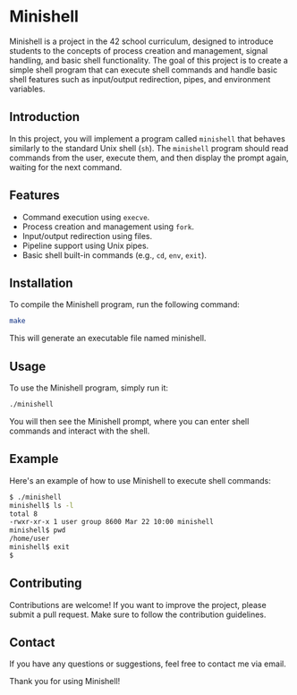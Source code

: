 # Minishell

Minishell is a project in the 42 school curriculum, designed to introduce students to the concepts of process creation and management, signal handling, and basic shell functionality. The goal of this project is to create a simple shell program that can execute shell commands and handle basic shell features such as input/output redirection, pipes, and environment variables.

## Introduction

In this project, you will implement a program called `minishell` that behaves similarly to the standard Unix shell (`sh`). The `minishell` program should read commands from the user, execute them, and then display the prompt again, waiting for the next command.

## Features

- Command execution using `execve`.
- Process creation and management using `fork`.
- Input/output redirection using files.
- Pipeline support using Unix pipes.
- Basic shell built-in commands (e.g., `cd`, `env`, `exit`).

## Installation

To compile the Minishell program, run the following command:

```bash
make
```
This will generate an executable file named minishell.

## Usage
To use the Minishell program, simply run it:

```bash
./minishell
```

You will then see the Minishell prompt, where you can enter shell commands and interact with the shell.

## Example
Here's an example of how to use Minishell to execute shell commands:

```bash
$ ./minishell
minishell$ ls -l
total 8
-rwxr-xr-x 1 user group 8600 Mar 22 10:00 minishell
minishell$ pwd
/home/user
minishell$ exit
$
```
## Contributing
Contributions are welcome! If you want to improve the project, please submit a pull request. Make sure to follow the contribution guidelines.

## Contact
If you have any questions or suggestions, feel free to contact me via email.

Thank you for using Minishell!
